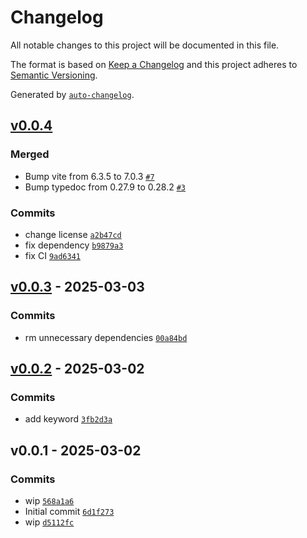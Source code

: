 # Changelog

All notable changes to this project will be documented in this file.

The format is based on [Keep a Changelog](https://keepachangelog.com/en/1.0.0/)
and this project adheres to [Semantic Versioning](https://semver.org/spec/v2.0.0.html).

Generated by [`auto-changelog`](https://github.com/CookPete/auto-changelog).

## [v0.0.4](https://github.com/substrate-system/report/compare/v0.0.3...v0.0.4)

### Merged

- Bump vite from 6.3.5 to 7.0.3 [`#7`](https://github.com/substrate-system/report/pull/7)
- Bump typedoc from 0.27.9 to 0.28.2 [`#3`](https://github.com/substrate-system/report/pull/3)

### Commits

- change license [`a2b47cd`](https://github.com/substrate-system/report/commit/a2b47cd5f428de6fb2d42d3b26cebb1797beb0fb)
- fix dependency [`b9879a3`](https://github.com/substrate-system/report/commit/b9879a34cbf200f7d04a6729022af208f95dec51)
- fix CI [`9ad6341`](https://github.com/substrate-system/report/commit/9ad63418ac1a33d3f490143293b5d0f766243d72)

## [v0.0.3](https://github.com/substrate-system/report/compare/v0.0.2...v0.0.3) - 2025-03-03

### Commits

- rm unnecessary dependencies [`00a84bd`](https://github.com/substrate-system/report/commit/00a84bd0ad9e6b085a31452d2fc7db375f401f0b)

## [v0.0.2](https://github.com/substrate-system/report/compare/v0.0.1...v0.0.2) - 2025-03-02

### Commits

- add keyword [`3fb2d3a`](https://github.com/substrate-system/report/commit/3fb2d3addbf87a6a0779a0d86b77b5e10301a985)

## v0.0.1 - 2025-03-02

### Commits

- wip [`568a1a6`](https://github.com/substrate-system/report/commit/568a1a60868754c9fe8bde1b8c44824629cdc6cc)
- Initial commit [`6d1f273`](https://github.com/substrate-system/report/commit/6d1f273432a7eab342095d9b94b265d7e2cf53a6)
- wip [`d5112fc`](https://github.com/substrate-system/report/commit/d5112fc260ded93c3ae79a10c0125683008d20b2)
